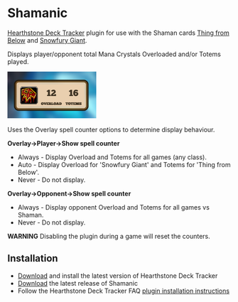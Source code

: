 # Shamanic

[Hearthstone Deck Tracker](https://hsdecktracker.net/) plugin for use with the Shaman cards [Thing from Below](http://www.hearthpwn.com/cards/33159-thing-from-below) and [Snowfury Giant](http://www.hearthpwn.com/cards/62918-snowfury-giant).

Displays player/opponent total Mana Crystals Overloaded and/or Totems played.

![Overload 12 and 16 Totems](screenshots/shamanic-12-16.png)

Uses the Overlay spell counter options to determine display behaviour.

**Overlay->Player->Show spell counter**

- Always - Display Overload and Totems for all games (any class).
- Auto - Display Overload for 'Snowfury Giant' and Totems for 'Thing from Below'.
- Never - Do not display.

**Overlay->Opponent->Show spell counter**

- Always - Display opponent Overload and Totems for all games vs Shaman.
- Never - Do not display.

**WARNING** Disabling the plugin during a game will reset the counters.

## Installation

- [Download](https://hsdecktracker.net/download/) and install the latest version of Hearthstone Deck Tracker 
- [Download](https://github.com/batstyx/shamanic/releases/latest) the latest release of Shamanic
- Follow the Hearthstone Deck Tracker FAQ [plugin installation instructions](https://github.com/HearthSim/Hearthstone-Deck-Tracker/wiki/Available-Plugins)
